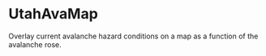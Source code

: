 # UtahAvaMap
Overlay current avalanche hazard conditions on a map as a function of the avalanche rose.
